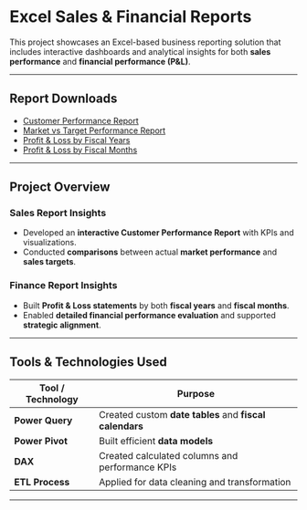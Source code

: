 #  Excel Sales & Financial Reports

This project showcases an Excel-based business reporting solution that includes interactive dashboards and analytical insights for both **sales performance** and **financial performance (P&L)**.

---

## Report Downloads

-  [Customer Performance Report](./Customer_Performance_Report.pdf)
-  [Market vs Target Performance Report](./Market_vs_Target_Performance_Report.pdf)
-  [Profit & Loss by Fiscal Years](./Profit_and_Loss_by_Fiscal_Years.pdf)
-  [Profit & Loss by Fiscal Months](./Profit_and_Loss_by_Fiscal_Months.pdf)

---

## Project Overview

###  Sales Report Insights
- Developed an **interactive Customer Performance Report** with KPIs and visualizations.
- Conducted **comparisons** between actual **market performance** and **sales targets**.

###  Finance Report Insights
- Built **Profit & Loss statements** by both **fiscal years** and **fiscal months**.
- Enabled **detailed financial performance evaluation** and supported **strategic alignment**.

---

## Tools & Technologies Used

| Tool / Technology | Purpose |
|-------------------|---------|
| **Power Query**   | Created custom **date tables** and **fiscal calendars** |
| **Power Pivot**   | Built efficient **data models** |
| **DAX**           | Created calculated columns and performance KPIs |
| **ETL Process**   | Applied for data cleaning and transformation |


---
